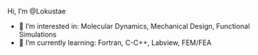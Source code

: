 Hi, I’m @Lokustae

- 👀 I’m interested in: Molecular Dynamics, Mechanical Design, Functional Simulations
- 🌱 I’m currently learning: Fortran, C-C++, Labview, FEM/FEA




<!---
Lokustae/Lokustae is a ✨ special ✨ repository because its `README.md` (this file) appears on your GitHub profile.
You can click the Preview link to take a look at your changes.
--->

